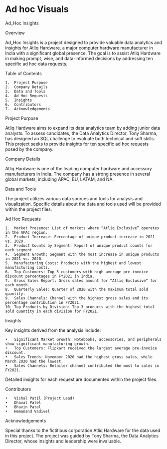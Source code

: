 # Ad hoc Visuals
Ad_Hoc Insights

Overview

Ad_Hoc Insights is a project designed to provide valuable data analytics and insights for Atliq Hardware, a major computer hardware manufacturer in India with a significant global presence. The goal is to assist Atliq Hardware in making prompt, wise, and data-informed decisions by addressing ten specific ad hoc data requests.

Table of Contents

	1.	Project Purpose
	2.	Company Details
	3.	Data and Tools
	4.	Ad Hoc Requests
	5.	Insights
	6.	Contributors
	7.	Acknowledgements

Project Purpose

Atliq Hardware aims to expand its data analytics team by adding junior data analysts. To assess candidates, the Data Analytics Director, Tony Sharma, has designed an SQL challenge to evaluate both technical and soft skills. This project seeks to provide insights for ten specific ad hoc requests posed by the company.

Company Details

Atliq Hardware is one of the leading computer hardware and accessory manufacturers in India. The company has a strong presence in several global markets, including APAC, EU, LATAM, and NA.

Data and Tools

The project utilizes various data sources and tools for analysis and visualization. Specific details about the data and tools used will be provided within the project files.

Ad Hoc Requests

	1.	Market Presence: List of markets where “Atliq Exclusive” operates in the APAC region.
	2.	Product Increase: Percentage of unique product increase in 2021 vs. 2020.
	3.	Product Counts by Segment: Report of unique product counts for each segment.
	4.	Segment Growth: Segment with the most increase in unique products in 2021 vs. 2020.
	5.	Manufacturing Costs: Products with the highest and lowest manufacturing costs.
	6.	Top Customers: Top 5 customers with high average pre-invoice discount percentages in FY2021 in India.
	7.	Gross Sales Report: Gross sales amount for “Atliq Exclusive” for each month.
	8.	Quarterly Sales: Quarter of 2020 with the maximum total sold quantity.
	9.	Sales Channels: Channel with the highest gross sales and its percentage contribution in FY2021.
	10.	Top Products by Division: Top 3 products with the highest total sold quantity in each division for FY2021.

Insights

Key insights derived from the analysis include:

	•	Significant Market Growth: Notebooks, accessories, and peripherals show significant manufacturing growth.
	•	Top Customers: Flipkart received the largest average pre-invoice discount.
	•	Sales Trends: November 2020 had the highest gross sales, while March 2020 had the lowest.
	•	Sales Channels: Retailer channel contributed the most to sales in FY2021.

Detailed insights for each request are documented within the project files.

Contributors

	•	Vishal Patil (Project Lead)
	•	Dhaval Patel
	•	Bhavin Patel
	•	Hemanand Vadivel

Acknowledgements

Special thanks to the fictitious corporation Atliq Hardware for the data used in this project. The project was guided by Tony Sharma, the Data Analytics Director, whose insights and leadership were invaluable.

